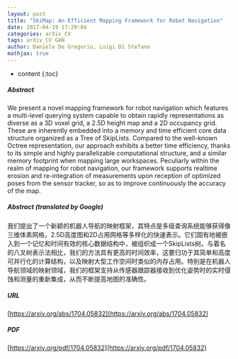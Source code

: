 ```yaml
---
layout: post
title: "SkiMap: An Efficient Mapping Framework for Robot Navigation"
date: 2017-04-19 17:29:04
categories: arXiv_CV
tags: arXiv_CV GAN
author: Daniele De Gregorio, Luigi Di Stefano
mathjax: true
---
```


* content
{:toc}

##### Abstract
We present a novel mapping framework for robot navigation which features a multi-level querying system capable to obtain rapidly representations as diverse as a 3D voxel grid, a 2.5D height map and a 2D occupancy grid. These are inherently embedded into a memory and time efficient core data structure organized as a Tree of SkipLists. Compared to the well-known Octree representation, our approach exhibits a better time efficiency, thanks to its simple and highly parallelizable computational structure, and a similar memory footprint when mapping large workspaces. Peculiarly within the realm of mapping for robot navigation, our framework supports realtime erosion and re-integration of measurements upon reception of optimized poses from the sensor tracker, so as to improve continuously the accuracy of the map.

##### Abstract (translated by Google)
我们提出了一个新颖的机器人导航的映射框架，其特点是多级查询系统能够获得像三维体素网格，2.5D高度图和2D占用网格等多样化的快速表示。它们固有地被嵌入到一个记忆和时间有效的核心数据结构中，被组织成一个SkipLists树。与着名的八叉树表示法相比，我们的方法具有更高的时间效率，这要归功于其简单和高度可并行化的计算结构，以及映射大型工作空间时类似的内存占用。特别是在机器人导航领域的映射领域，我们的框架支持从传感器跟踪器接收到优化姿势时的实时侵蚀和测量的重新集成，从而不断提高地图的准确性。

##### URL
[https://arxiv.org/abs/1704.05832](https://arxiv.org/abs/1704.05832)

##### PDF
[https://arxiv.org/pdf/1704.05832](https://arxiv.org/pdf/1704.05832)

